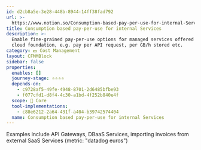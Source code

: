 ```yaml
---
id: d2cb8a5e-3e28-448b-8944-14ff38fad792
url: >-
  https://www.notion.so/Consumption-based-pay-per-use-for-internal-Services-d2cb8a5e3e28448b894414ff38fad792
title: Consumption based pay-per-use for internal Services
description: >-
  Enable fine-grained pay-per-use options for managed services offered on the
  cloud foundation, e.g. pay per API request, per GB/h stored etc.
category: 💵 Cost Management
layout: CFMMBlock
sidebar: false
properties:
  enables: []
  journey-stage: ⭐️⭐️⭐️⭐️
  depends-on:
    - c9728af5-49fe-4948-8701-2d6485bfbe93
    - f077cfd1-d8f4-4c30-a1bd-4f252b840e4f
  scope: 🏢 Core
  tool-implementations:
    - c88e6212-2a64-431f-a404-b39742574404
  name: Consumption based pay-per-use for internal Services
---
```


Examples include API Gateways, DBaaS Services, importing invoices from external SaaS Services (metric: "datadog euros")
